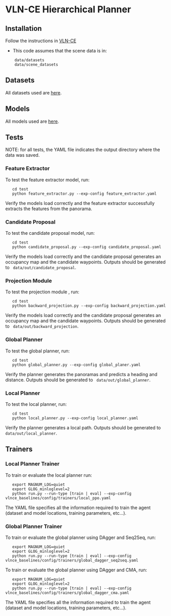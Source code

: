 # VLN-CE Hierarchical Planner

## Installation

Follow the instructions in [VLN-CE](https://github.com/jacobkrantz/VLN-CE)
- This code assumes that the scene data is in:
``` 
    data/datasets
    data/scene_datasets
```

## Datasets 

All datasets used are [here](https://drive.google.com/drive/folders/14w0surrcop_0s0yA3_XUgm1SgwTqEiBy).

## Models 

All models used are [here](https://drive.google.com/drive/folders/1gEzHLehaHyJYn8wX9uTc4gO4PPNtf3Zs).


## Tests 

NOTE: for all tests, the YAML file indicates the output directory where the data was saved. 

### Feature Extractor
To test the feature extractor model, run:
``` 
   cd test
   python feature_extractor.py --exp-config feature_extractor.yaml
```
Verify the models load correctly and the feature extractor successfully extracts the features from the panorama. 

### Candidate Proposal
To test the candidate proposal model, run:
``` 
   cd test
   python candidate_proposal.py --exp-config candidate_proposal.yaml
```
Verify the models load correctly and the candidate proposal generates an occupancy map and the candidate waypoints. Outputs should be generated to ``` data/out/candidate_proposal```.

### Projection Module
To test the projection module , run:
``` 
   cd test
   python backward_projection.py --exp-config backward_projection.yaml
```
Verify the models load correctly and the candidate proposal generates an occupancy map and the candidate waypoints. Outputs should be generated to ``` data/out/backward_projection```.


### Global Planner 
To test the global planner, run:
``` 
   cd test
   python global_planner.py --exp-config global_planer.yaml
```
Verify the planner generates the panoramas and predicts a heading and distance. Outputs should be generated to ``` data/out/global_planner```.
 

### Local Planner 
To test the local planner, run:
``` 
   cd test
   python local_planner.py --exp-config local_planner.yaml
```
Verify the planner generates a local path. Outputs should be generated to ``` data/out/local_planner```.

## Trainers

### Local Planner Trainer

To train or evaluate the local planner run:
``` 
   export MAGNUM_LOG=quiet
   export GLOG_minloglevel=2
   python run.py --run-type [train | eval] --exp-config vlnce_baselines/config/trainers/local_ppo.yaml
```
The YAML file specifies all the information required to train the agent (dataset and model locations, training parameters, etc...).

### Global Planner Trainer

To train or evaluate the global planner using DAgger and Seq2Seq, run:
``` 
   export MAGNUM_LOG=quiet
   export GLOG_minloglevel=2
   python run.py --run-type [train | eval] --exp-config vlnce_baselines/config/trainers/global_dagger_seq2seq.yaml
```

To train or evaluate the global planner using DAgger and CMA, run:
``` 
   export MAGNUM_LOG=quiet
   export GLOG_minloglevel=2
   python run.py --run-type [train | eval] --exp-config vlnce_baselines/config/trainers/global_dagger_cma.yaml
```
The YAML file specifies all the information required to train the agent (dataset and model locations, training parameters, etc...). 
